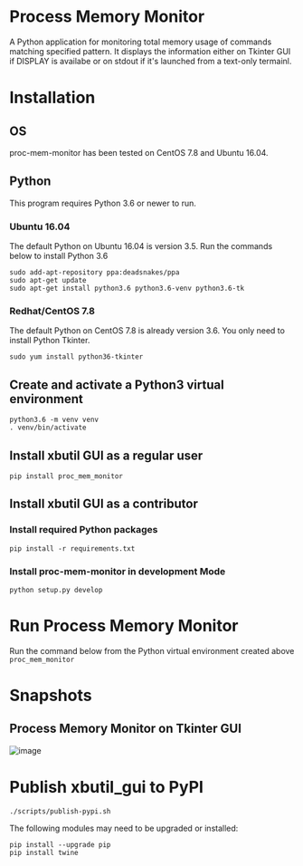 # Process Memory Monitor
A Python application for monitoring total memory usage of commands matching specified 
pattern. It displays the information either on Tkinter GUI if DISPLAY is availabe or
on stdout if it's launched from a text-only termainl.

# Installation
## OS
proc-mem-monitor has been tested on CentOS 7.8 and Ubuntu 16.04.

## Python
This program requires Python 3.6 or newer to run. 

### Ubuntu 16.04
The default Python on Ubuntu 16.04 is version 3.5. Run the commands below to 
install Python 3.6
```
sudo add-apt-repository ppa:deadsnakes/ppa
sudo apt-get update
sudo apt-get install python3.6 python3.6-venv python3.6-tk 
```

### Redhat/CentOS 7.8
The default Python on CentOS 7.8 is already version 3.6. You only need to 
install Python Tkinter.
```
sudo yum install python36-tkinter
```

## Create and activate a Python3 virtual environment
```
python3.6 -m venv venv
. venv/bin/activate
```

## Install xbutil GUI as a regular user
`pip install proc_mem_monitor`

## Install xbutil GUI as a contributor
### Install required Python packages
`pip install -r requirements.txt`

### Install proc-mem-monitor in development Mode
`python setup.py develop`

# Run Process Memory Monitor
Run the command below from the Python virtual environment created above
`proc_mem_monitor`

# Snapshots
## Process Memory Monitor on Tkinter GUI
![image](https://user-images.githubusercontent.com/24323762/111917693-a8d3f280-8a3e-11eb-885a-a261787acc54.png)

# Publish xbutil_gui to PyPI
`./scripts/publish-pypi.sh`

The following modules may need to be upgraded or installed:
```
pip install --upgrade pip
pip install twine
```